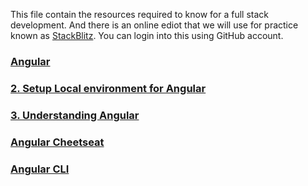 This file contain the resources required to know for a full stack development. And there is an online ediot that we will use for practice known as [ StackBlitz](https://stackblitz.com/). You can login into this using GitHub account.
### [Angular](https://angular.dev/overview)
### [2. Setup Local environment for Angular ](https://angular.io/guide/setup-local)
### [3. Understanding Angular](https://angular.io/guide/understanding-angular-overview)

### [Angular Cheetseat](https://v17.angular.io/guide/cheatsheet)
### [Angular CLI](https://angular.dev/cli)
